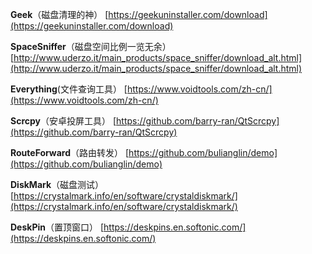 **Geek**（磁盘清理的神）
[https://geekuninstaller.com/download](https://geekuninstaller.com/download)

**SpaceSniffer**（磁盘空间比例一览无余）
[http://www.uderzo.it/main_products/space_sniffer/download_alt.html](http://www.uderzo.it/main_products/space_sniffer/download_alt.html)

**Everything**(文件查询工具）
[https://www.voidtools.com/zh-cn/](https://www.voidtools.com/zh-cn/)

**Scrcpy**（安卓投屏工具）
[https://github.com/barry-ran/QtScrcpy](https://github.com/barry-ran/QtScrcpy)

**RouteForward**（路由转发）
[https://github.com/bulianglin/demo](https://github.com/bulianglin/demo)

**DiskMark**（磁盘测试）
[https://crystalmark.info/en/software/crystaldiskmark/](https://crystalmark.info/en/software/crystaldiskmark/)

**DeskPin**（置顶窗口）
[https://deskpins.en.softonic.com/](https://deskpins.en.softonic.com/)



